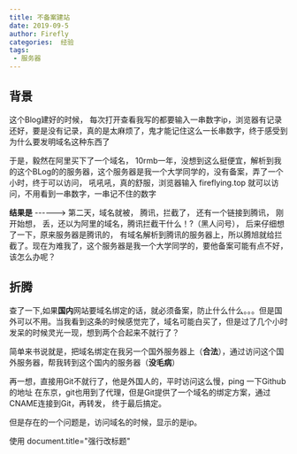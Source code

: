 ```yaml
---
title: 不备案建站
date: 2019-09-5
author: Firefly
categories:  经验
tags:
 - 服务器
---
```


## 背景

 这个Blog建好的时候， 每次打开查看我写的都要输入一串数字ip，浏览器有记录还好，要是没有记录，真的是太麻烦了，鬼才能记住这么一长串数字，终于感受到为什么要发明域名这种东西了
 
 于是，毅然在阿里买下了一个域名， 10rmb一年，没想到这么挺便宜，解析到我的这个BLog的的服务器，这个服务器是我一个大学同学的，没有备案，弄了一个小时，终于可以访问， 吼吼吼，真的舒服，浏览器输入 fireflying.top 就可以访问，不用看到一串数字，一串记不住的数字

 **结果是** ------>   第二天，域名就被， 腾讯，拦截了， 还有一个链接到腾讯， 刚开始想， 丢，还以为阿里的域名，腾讯拦截干什么！?（黑人问号）， 后来仔细想了一下，原来服务器是腾讯的， 有域名解析到腾讯的服务器上，所以腾旭就给拦截了。现在为难我了，这个服务器是我一个大学同学的，要他备案可能有点不好，该怎么办呢？



 ## 折腾

 查了一下,如果**国内**网站要域名绑定的话，就必须备案，防止什么什么。。。但是国外可以不用。当我看到这条的时候感觉完了，域名可能白买了，但是过了几个小时发呆的时候灵光一现，想到两个合起来不就行了？

简单来书说就是，把域名绑定在我另一个国外服务器上（**合法**），通过访问这个国外服务器，帮我转到这个国内的服务器（**没毛病**）

 再一想，直接用Git不就行了，他是外国人的，平时访问这么慢，ping 一下Github的地址 在东京，git也用到了代理，但是Git提供了一个域名的绑定方案，通过CNAME连接到Git，再转发， 终于最后搞定。

 但是存在的一个问题是，访问域名的时候，显示的是ip。

 使用 document.title="强行改标题"